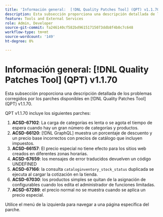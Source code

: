 ```yaml
---
title: 'Información general:  [!DNL Quality Patches Tool] (QPT) v1.1.70'
description: Esta subsección proporciona una descripción detallada de los problemas corregidos por los parches disponibles en  [!DNL Quality Patches Tool] (QPT) v1.1.70.
feature: Tools and External Services
role: Admin, Developer
source-git-commit: fa246140cf582bd96151715073ddb8f4b0c7c648
workflow-type: tm+mt
source-wordcount: '149'
ht-degree: 0%

---
```


# Información general: [!DNL Quality Patches Tool] (QPT) v1.1.70

Esta subsección proporciona una descripción detallada de los problemas corregidos por los parches disponibles en [!DNL Quality Patches Tool] (QPT) v1.1.70.

QPT v1.1.70 incluye los siguientes parches:
1. **ACSD-67102**: La carga de categorías es lenta o se agota el tiempo de espera cuando hay un gran número de categorías y productos.
1. **ACSD-66120**: [!DNL GraphQL] muestra un porcentaje de descuento y un precio base incorrectos con precios de catálogo que incluyen impuestos.
1. **ACSD-66157**: El precio especial no tiene efecto para los sitios web creados en diferentes zonas horarias.
1. **ACSD-67659**: los mensajes de error traducidos devuelven un código UNDEFINED
1. **ACSD-67166**: la consulta `cataloginventory_stock_status` duplicada se ejecuta al cargar la cotización en la tienda.
1. **ACSD-67030**: los productos simples se quitan de la asignación de configurables cuando los edita el administrador de funciones limitadas.
1. **ACSD-67289**: el precio normal no se muestra cuando se aplica un precio especial.

Utilice el menú de la izquierda para navegar a una página específica del parche.
